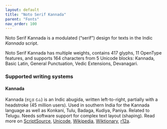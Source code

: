 ```yaml
---
layout: default
title: "Noto Serif Kannada"
parent: "Fonts"
nav_order: 100
---
```

Noto Serif Kannada is a modulated (“serif”) design for texts in the Indic _Kannada_ script. 

Noto Serif Kannada has multiple weights, contains 417 glyphs, 11 OpenType features, and supports 164 characters from 5 Unicode blocks: Kannada, Basic Latin, General Punctuation, Vedic Extensions, Devanagari.


### Supported writing systems


#### Kannada

Kannada (<span class='autonym'>ಕನ್ನಡ ಲಿಪಿ</span>) is an Indic abugida, written left-to-right, partially with a headstroke (45 million users). Used in southern India for the Kannada language as well as Konkani, Tulu, Badaga, Kudiya, Paniya. Related to Telugu. Needs software support for complex text layout (shaping). Read more on [ScriptSource](https://scriptsource.org/scr/Knda), [Unicode](https://www.unicode.org/versions/Unicode13.0.0/ch12.pdf#G38298), [Wikipedia](https://en.wikipedia.org/wiki/ISO_15924:Knda), [Wiktionary](https://en.wiktionary.org/wiki/Category:Kannada_script), [r12a](https://r12a.github.io/scripts/links?iso=Knda).

